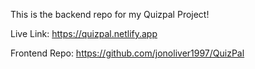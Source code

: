 This is the backend repo for my Quizpal Project!

Live Link: https://quizpal.netlify.app

Frontend Repo: https://github.com/jonoliver1997/QuizPal
